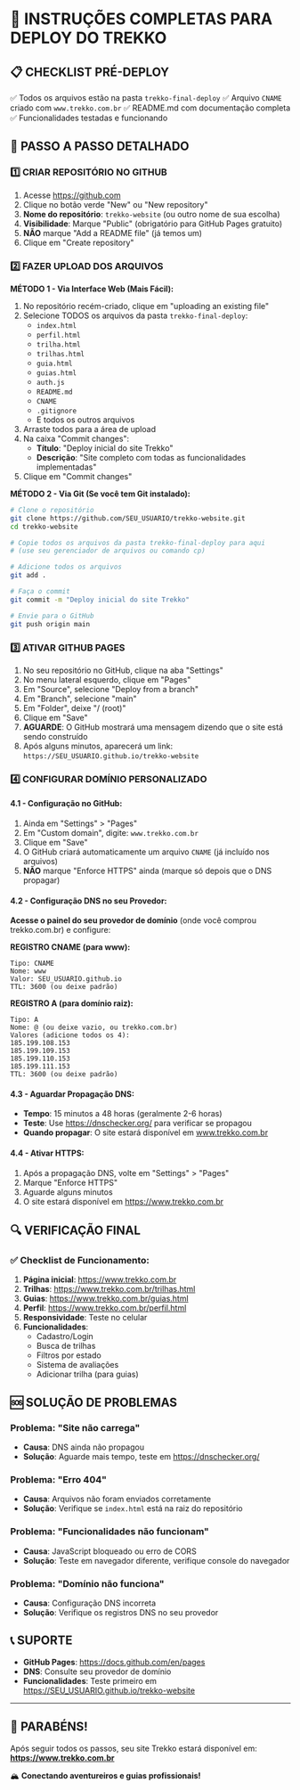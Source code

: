 # 🚀 INSTRUÇÕES COMPLETAS PARA DEPLOY DO TREKKO

## 📋 CHECKLIST PRÉ-DEPLOY

✅ Todos os arquivos estão na pasta `trekko-final-deploy`
✅ Arquivo `CNAME` criado com `www.trekko.com.br`
✅ README.md com documentação completa
✅ Funcionalidades testadas e funcionando

## 🔧 PASSO A PASSO DETALHADO

### 1️⃣ CRIAR REPOSITÓRIO NO GITHUB

1. Acesse https://github.com
2. Clique no botão verde "New" ou "New repository"
3. **Nome do repositório**: `trekko-website` (ou outro nome de sua escolha)
4. **Visibilidade**: Marque "Public" (obrigatório para GitHub Pages gratuito)
5. **NÃO** marque "Add a README file" (já temos um)
6. Clique em "Create repository"

### 2️⃣ FAZER UPLOAD DOS ARQUIVOS

**MÉTODO 1 - Via Interface Web (Mais Fácil):**

1. No repositório recém-criado, clique em "uploading an existing file"
2. Selecione TODOS os arquivos da pasta `trekko-final-deploy`:
   - `index.html`
   - `perfil.html`
   - `trilha.html`
   - `trilhas.html`
   - `guia.html`
   - `guias.html`
   - `auth.js`
   - `README.md`
   - `CNAME`
   - `.gitignore`
   - E todos os outros arquivos
3. Arraste todos para a área de upload
4. Na caixa "Commit changes":
   - **Título**: "Deploy inicial do site Trekko"
   - **Descrição**: "Site completo com todas as funcionalidades implementadas"
5. Clique em "Commit changes"

**MÉTODO 2 - Via Git (Se você tem Git instalado):**

```bash
# Clone o repositório
git clone https://github.com/SEU_USUARIO/trekko-website.git
cd trekko-website

# Copie todos os arquivos da pasta trekko-final-deploy para aqui
# (use seu gerenciador de arquivos ou comando cp)

# Adicione todos os arquivos
git add .

# Faça o commit
git commit -m "Deploy inicial do site Trekko"

# Envie para o GitHub
git push origin main
```

### 3️⃣ ATIVAR GITHUB PAGES

1. No seu repositório no GitHub, clique na aba "Settings"
2. No menu lateral esquerdo, clique em "Pages"
3. Em "Source", selecione "Deploy from a branch"
4. Em "Branch", selecione "main"
5. Em "Folder", deixe "/ (root)"
6. Clique em "Save"
7. **AGUARDE**: O GitHub mostrará uma mensagem dizendo que o site está sendo construído
8. Após alguns minutos, aparecerá um link: `https://SEU_USUARIO.github.io/trekko-website`

### 4️⃣ CONFIGURAR DOMÍNIO PERSONALIZADO

#### 4.1 - Configuração no GitHub:

1. Ainda em "Settings" > "Pages"
2. Em "Custom domain", digite: `www.trekko.com.br`
3. Clique em "Save"
4. O GitHub criará automaticamente um arquivo `CNAME` (já incluído nos arquivos)
5. **NÃO** marque "Enforce HTTPS" ainda (marque só depois que o DNS propagar)

#### 4.2 - Configuração DNS no seu Provedor:

**Acesse o painel do seu provedor de domínio** (onde você comprou trekko.com.br) e configure:

**REGISTRO CNAME (para www):**
```
Tipo: CNAME
Nome: www
Valor: SEU_USUARIO.github.io
TTL: 3600 (ou deixe padrão)
```

**REGISTRO A (para domínio raiz):**
```
Tipo: A
Nome: @ (ou deixe vazio, ou trekko.com.br)
Valores (adicione todos os 4):
185.199.108.153
185.199.109.153
185.199.110.153
185.199.111.153
TTL: 3600 (ou deixe padrão)
```

#### 4.3 - Aguardar Propagação DNS:

- **Tempo**: 15 minutos a 48 horas (geralmente 2-6 horas)
- **Teste**: Use https://dnschecker.org/ para verificar se propagou
- **Quando propagar**: O site estará disponível em www.trekko.com.br

#### 4.4 - Ativar HTTPS:

1. Após a propagação DNS, volte em "Settings" > "Pages"
2. Marque "Enforce HTTPS"
3. Aguarde alguns minutos
4. O site estará disponível em https://www.trekko.com.br

## 🔍 VERIFICAÇÃO FINAL

### ✅ Checklist de Funcionamento:

1. **Página inicial**: https://www.trekko.com.br
2. **Trilhas**: https://www.trekko.com.br/trilhas.html
3. **Guias**: https://www.trekko.com.br/guias.html
4. **Perfil**: https://www.trekko.com.br/perfil.html
5. **Responsividade**: Teste no celular
6. **Funcionalidades**:
   - Cadastro/Login
   - Busca de trilhas
   - Filtros por estado
   - Sistema de avaliações
   - Adicionar trilha (para guias)

## 🆘 SOLUÇÃO DE PROBLEMAS

### Problema: "Site não carrega"
- **Causa**: DNS ainda não propagou
- **Solução**: Aguarde mais tempo, teste em https://dnschecker.org/

### Problema: "Erro 404"
- **Causa**: Arquivos não foram enviados corretamente
- **Solução**: Verifique se `index.html` está na raiz do repositório

### Problema: "Funcionalidades não funcionam"
- **Causa**: JavaScript bloqueado ou erro de CORS
- **Solução**: Teste em navegador diferente, verifique console do navegador

### Problema: "Domínio não funciona"
- **Causa**: Configuração DNS incorreta
- **Solução**: Verifique os registros DNS no seu provedor

## 📞 SUPORTE

- **GitHub Pages**: https://docs.github.com/en/pages
- **DNS**: Consulte seu provedor de domínio
- **Funcionalidades**: Teste primeiro em https://SEU_USUARIO.github.io/trekko-website

---

## 🎉 PARABÉNS!

Após seguir todos os passos, seu site Trekko estará disponível em:
**https://www.trekko.com.br**

🏔️ **Conectando aventureiros e guias profissionais!**

